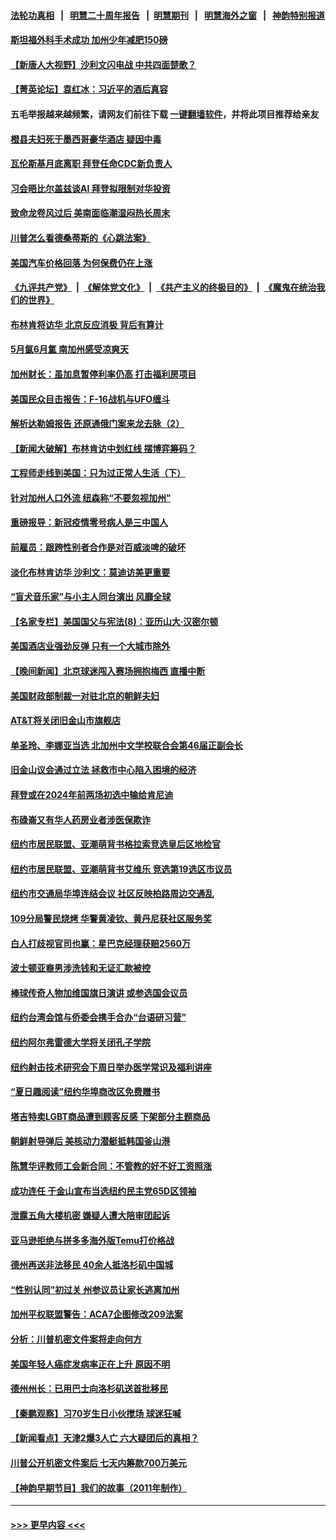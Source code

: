 #### [法轮功真相](https://github.com/gfw-breaker/truth/blob/master/README.md?t=0) &nbsp;&nbsp;|&nbsp;&nbsp; [明慧二十周年报告](https://github.com/gfw-breaker/mh-reports/blob/master/README.md?t=0) &nbsp;&nbsp;|&nbsp;&nbsp;[明慧期刊](https://github.com/gfw-breaker/mh-qikan) &nbsp;&nbsp;|&nbsp;&nbsp; [明慧海外之窗](https://github.com/gfw-breaker/mh-news/blob/master/README.md?t=0) &nbsp;&nbsp;|&nbsp;&nbsp; [神韵特别报道](https://github.com/gfw-breaker/mh-news/blob/master/shenyun.md?t=0)
#### [斯坦福外科手术成功 加州少年减肥150磅](../pages/nsc412/n14017697.md?t=06170943) 
#### [【新唐人大视野】沙利文闪电战 中共四面楚歌？](../pages/nsc412/n14017669.md?t=06170943) 
#### [【菁英论坛】袁红冰：习近平的酒后真容](../pages/nsc412/n14017618.md?t=06170943) 
#### 五毛举报越来越频繁，请网友们前往下载 [一键翻墙软件](https://github.com/gfw-breaker/ssr-accounts)，并将此项目推荐给亲友
#### [橙县夫妇死于墨西哥豪华酒店 疑因中毒](../pages/nsc412/n14017688.md?t=06170943) 
#### [瓦伦斯基月底离职 拜登任命CDC新负责人](../pages/nsc412/n14017621.md?t=06170943) 
#### [习会晤比尔盖兹谈AI 拜登拟限制对华投资](../pages/nsc412/n14017596.md?t=06170943) 
#### [致命龙卷风过后 美南面临潮湿闷热长周末](../pages/nsc412/n14017575.md?t=06170943) 
#### [川普怎么看德桑蒂斯的《心跳法案》](../pages/nsc412/n14017539.md?t=06170943) 
#### [美国汽车价格回落 为何保费仍在上涨](../pages/nsc412/n14017562.md?t=06170943) 
#### [《九评共产党》](https://github.com/begood0513/9ping.md/blob/master/README.md) &nbsp;|&nbsp; [《解体党文化》](../../../../jtdwh.md/blob/master/README.md)  &nbsp;|&nbsp; [《共产主义的终极目的》](../../../../gczydzjmd.md/blob/master/README.md) &nbsp;|&nbsp; [《魔鬼在统治我们的世界》](../../../../mgztzwmdsj.md/blob/master/README.md) 
#### [布林肯将访华 北京反应消极 背后有算计](../pages/nsc412/n14017558.md?t=06170943) 
#### [5月氤6月氲 南加州感受凉爽天](../pages/nsc412/n14017583.md?t=06170943) 
#### [加州财长：虽加息暂停利率仍高 打击福利房项目](../pages/nsc412/n14017560.md?t=06170943) 
#### [美国民众目击报告：F-16战机与UFO缠斗](../pages/nsc412/n14017550.md?t=06170943) 
#### [解析达勒姆报告 还原通俄门案来龙去脉（2）](../pages/nsc412/n14016662.md?t=06170943) 
#### [【新闻大破解】布林肯访中划红线 摆博弈筹码？](../pages/nsc412/n14017505.md?t=06170943) 
#### [工程师走线到美国：只为过正常人生活（下）](../pages/nsc412/n14017191.md?t=06170943) 
#### [针对加州人口外流 纽森称“不要忽视加州”](../pages/nsc412/n14017201.md?t=06170943) 
#### [重磅报导：新冠疫情零号病人是三中国人](../pages/nsc412/n14017445.md?t=06170943) 
#### [前雇员：跟跨性别者合作是对百威淡啤的破坏](../pages/nsc412/n14017504.md?t=06170943) 
#### [淡化布林肯访华 沙利文：莫迪访美更重要](../pages/nsc412/n14017351.md?t=06170943) 
#### [“盲犬音乐家”与小主人同台演出 风靡全球](../pages/nsc412/n14017346.md?t=06170943) 
#### [【名家专栏】美国国父与宪法(8)：亚历山大‧汉密尔顿](../pages/nsc412/n14013727.md?t=06170943) 
#### [美国酒店业强劲反弹 只有一个大城市除外](../pages/nsc412/n14017326.md?t=06170943) 
#### [【晚间新闻】北京球迷闯入赛场拥抱梅西 直播中断](../pages/nsc412/n14016915.md?t=06170943) 
#### [美国财政部制裁一对驻北京的朝鲜夫妇](../pages/nsc412/n14017310.md?t=06170943) 
#### [AT&T将关闭旧金山市旗舰店](../pages/nsc412/n14017224.md?t=06170943) 
#### [单圣玲、李娜亚当选 北加州中文学校联合会第46届正副会长](../pages/nsc412/n14017216.md?t=06170943) 
#### [旧金山议会通过立法 拯救市中心陷入困境的经济](../pages/nsc412/n14017208.md?t=06170943) 
#### [拜登或在2024年前两场初选中输给肯尼迪](../pages/nsc412/n14016979.md?t=06170943) 
#### [布碌崙又有华人药房业者涉医保欺诈](../pages/nsc412/n14017101.md?t=06170943) 
#### [纽约市居民联盟、亚潮萌背书格拉索竞选皇后区地检官](../pages/nsc412/n14017133.md?t=06170943) 
#### [纽约市居民联盟、亚潮萌背书艾维乐 竞选第19选区市议员](../pages/nsc412/n14017138.md?t=06170943) 
#### [纽约市交通局华埠连结会议 社区反映柏路周边交通乱](../pages/nsc412/n14017161.md?t=06170943) 
#### [109分局警民烧烤 华警黄凌钦、黄丹尼获社区服务奖](../pages/nsc412/n14017128.md?t=06170943) 
#### [白人打歧视官司也赢：星巴克经理获赔2560万](../pages/nsc412/n14017141.md?t=06170943) 
#### [波士顿亚裔男涉洗钱和无证汇款被控](../pages/nsc412/n14017100.md?t=06170943) 
#### [棒球传奇人物加维国旗日演讲 或参选国会议员](../pages/nsc412/n14017176.md?t=06170943) 
#### [纽约台湾会馆与侨委会携手合办“台语研习营”](../pages/nsc412/n14017170.md?t=06170943) 
#### [纽约阿尔弗雷德大学将关闭孔子学院](../pages/nsc412/n14017117.md?t=06170943) 
#### [纽约射击技术研究会下周日举办医学常识及福利讲座](../pages/nsc412/n14017168.md?t=06170943) 
#### [“夏日趣阅读”纽约华埠商改区免费赠书](../pages/nsc412/n14017164.md?t=06170943) 
#### [塔吉特卖LGBT商品遭到顾客反感 下架部分主题商品](../pages/nsc412/n14017094.md?t=06170943) 
#### [朝鲜射导弹后 美核动力潜艇抵韩国釜山港](../pages/nsc412/n14017097.md?t=06170943) 
#### [陈慧华评教师工会新合同：不管教的好不好工资照涨](../pages/nsc412/n14017103.md?t=06170943) 
#### [成功连任 于金山宣布当选纽约民主党65D区领袖](../pages/nsc412/n14017135.md?t=06170943) 
#### [泄露五角大楼机密 嫌疑人遭大陪审团起诉](../pages/nsc412/n14017004.md?t=06170943) 
#### [亚马逊拒绝与拼多多海外版Temu打价格战](../pages/nsc412/n14017047.md?t=06170943) 
#### [德州再送非法移民 40余人抵洛杉矶中国城](../pages/nsc412/n14017061.md?t=06170943) 
#### [“性别认同”初过关 州参议员让家长逃离加州](../pages/nsc412/n14017057.md?t=06170943) 
#### [加州平权联盟警告：ACA7企图修改209法案](../pages/nsc412/n14017044.md?t=06170943) 
#### [分析：川普机密文件案将走向何方](../pages/nsc412/n14016833.md?t=06170943) 
#### [美国年轻人癌症发病率正在上升 原因不明](../pages/nsc412/n14017003.md?t=06170943) 
#### [德州州长：已用巴士向洛杉矶送首批移民](../pages/nsc412/n14016944.md?t=06170943) 
#### [【秦鹏观察】习70岁生日小伙搅场 球迷狂喊](../pages/nsc412/n14016991.md?t=06170943) 
#### [【新闻看点】天津2爆3人亡 六大疑团后的真相？](../pages/nsc412/n14016974.md?t=06170943) 
#### [川普公开机密文件案后 七天内筹款700万美元](../pages/nsc412/n14016942.md?t=06170943) 
#### [【神韵早期节目】我们的故事（2011年制作）](../pages/nsc412/n14016943.md?t=06170943) 

----
#### [ >>> 更早内容 <<< ](../indexes/nsc412-earlier.md)

